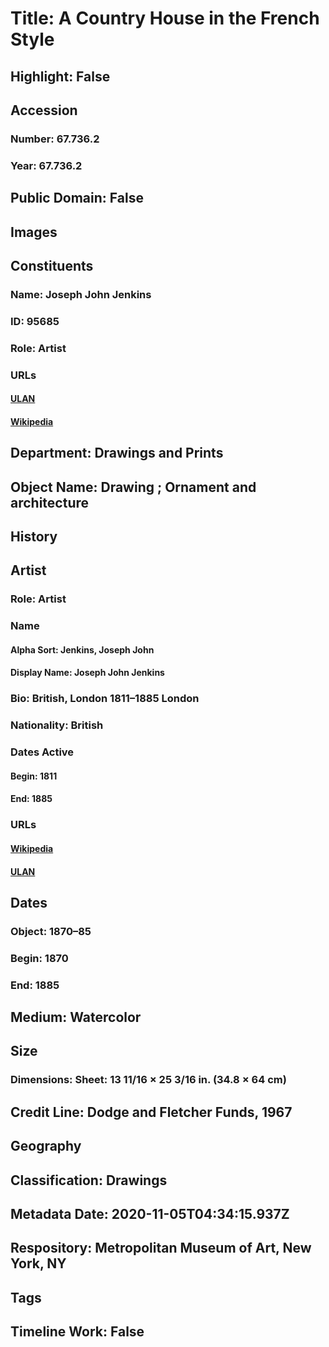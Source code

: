 # Title: A Country House in the French Style
## Highlight: False
## Accession
### Number: 67.736.2
### Year: 67.736.2
## Public Domain: False
## Images
## Constituents
### Name: Joseph John Jenkins
### ID: 95685
### Role: Artist
### URLs
#### [ULAN](http://vocab.getty.edu/page/ulan/500019809)
#### [Wikipedia](https://www.wikidata.org/wiki/Q16062942)
## Department: Drawings and Prints
## Object Name: Drawing  ; Ornament and architecture
## History
## Artist
### Role: Artist
### Name
#### Alpha Sort: Jenkins, Joseph John
#### Display Name: Joseph John Jenkins
### Bio: British, London 1811–1885 London
### Nationality: British
### Dates Active
#### Begin: 1811
#### End: 1885
### URLs
#### [Wikipedia](https://www.wikidata.org/wiki/Q16062942)
#### [ULAN](http://vocab.getty.edu/page/ulan/500019809)
## Dates
### Object: 1870–85
### Begin: 1870
### End: 1885
## Medium: Watercolor
## Size
### Dimensions: Sheet: 13 11/16 × 25 3/16 in. (34.8 × 64 cm)
## Credit Line: Dodge and Fletcher Funds, 1967
## Geography
## Classification: Drawings
## Metadata Date: 2020-11-05T04:34:15.937Z
## Respository: Metropolitan Museum of Art, New York, NY
## Tags
## Timeline Work: False